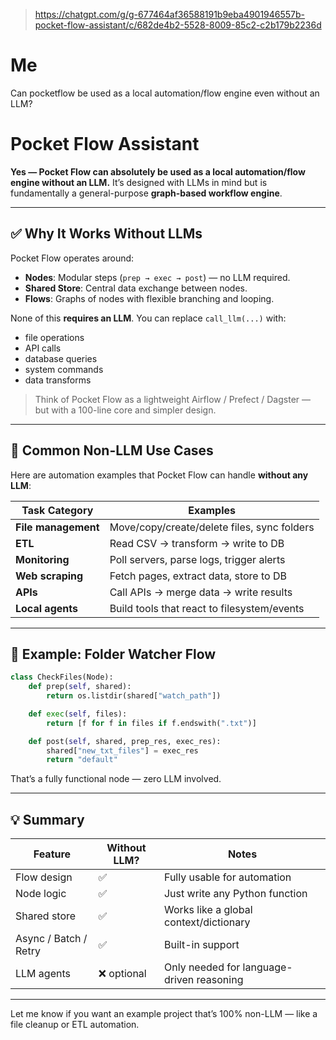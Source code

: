 > https://chatgpt.com/g/g-677464af36588191b9eba4901946557b-pocket-flow-assistant/c/682de4b2-5528-8009-85c2-c2b179b2236d

# Me

Can pocketflow be used as a local automation/flow engine even without an LLM?

# Pocket Flow Assistant

**Yes — Pocket Flow can absolutely be used as a local automation/flow engine without an LLM.**
It’s designed with LLMs in mind but is fundamentally a general-purpose **graph-based workflow engine**.

---

## ✅ Why It Works Without LLMs

Pocket Flow operates around:

- **Nodes**: Modular steps (`prep → exec → post`) — no LLM required.
- **Shared Store**: Central data exchange between nodes.
- **Flows**: Graphs of nodes with flexible branching and looping.

None of this **requires an LLM**. You can replace `call_llm(...)` with:

- file operations
- API calls
- database queries
- system commands
- data transforms

> Think of Pocket Flow as a lightweight Airflow / Prefect / Dagster — but with a 100-line core and simpler design.

---

## 🧠 Common Non-LLM Use Cases

Here are automation examples that Pocket Flow can handle **without any LLM**:

| Task Category       | Examples                                    |
| ------------------- | ------------------------------------------- |
| **File management** | Move/copy/create/delete files, sync folders |
| **ETL**             | Read CSV → transform → write to DB          |
| **Monitoring**      | Poll servers, parse logs, trigger alerts    |
| **Web scraping**    | Fetch pages, extract data, store to DB      |
| **APIs**            | Call APIs → merge data → write results      |
| **Local agents**    | Build tools that react to filesystem/events |

---

## 🔧 Example: Folder Watcher Flow

```python
class CheckFiles(Node):
    def prep(self, shared):
        return os.listdir(shared["watch_path"])

    def exec(self, files):
        return [f for f in files if f.endswith(".txt")]

    def post(self, shared, prep_res, exec_res):
        shared["new_txt_files"] = exec_res
        return "default"
```

That’s a fully functional node — zero LLM involved.

---

## 💡 Summary

| Feature               | Without LLM? | Notes                                     |
| --------------------- | ------------ | ----------------------------------------- |
| Flow design           | ✅           | Fully usable for automation               |
| Node logic            | ✅           | Just write any Python function            |
| Shared store          | ✅           | Works like a global context/dictionary    |
| Async / Batch / Retry | ✅           | Built-in support                          |
| LLM agents            | ❌ optional  | Only needed for language-driven reasoning |

---

Let me know if you want an example project that’s 100% non-LLM — like a file cleanup or ETL automation.
